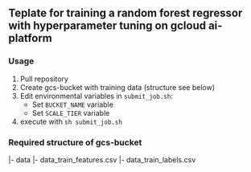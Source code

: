 ## Teplate for training a random forest regressor with hyperparameter tuning on gcloud ai-platform

### Usage

1. Pull repository
2. Create gcs-bucket with training data (structure see below)
3. Edit environmental variables in `submit_job.sh`:
	* Set `BUCKET_NAME` variable 
	* Set `SCALE_TIER` variable
4. execute with `sh submit_job.sh`


### Required structure of gcs-bucket

|- data
	|- data_train_features.csv
	|- data_train_labels.csv